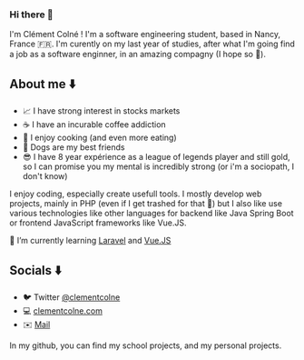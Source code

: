 ### Hi there 👋

I'm Clément Colné ! I'm a software engineering student, based in Nancy, France :fr:. I'm curently on my last year of studies, after what I'm going find a job as a software enginner, in an amazing compagny (I hope so :ghost:).

## About me :arrow_down:
- :chart_with_upwards_trend: I have strong interest in stocks markets
- :coffee: I have an incurable coffee addiction
- :fork_and_knife: I enjoy cooking (and even more eating)
- :dog: Dogs are my best friends
- :sunglasses: I have 8 year expérience as a league of legends player and still gold, so I can promise you my mental is incredibly strong (or i'm a sociopath, I don't know)

I enjoy coding, especially create usefull tools. I mostly develop web projects, mainly in PHP (even if I get trashed for that :poop:) but I also like use various technologies like other languages for backend like Java Spring Boot or frontend JavaScript frameworks like Vue.JS.

🌱 I’m currently learning [Laravel](https://laravel.com) and [Vue.JS](https://vuejs.org)

## Socials :arrow_down:
- :bird: Twitter [@clementcolne](https://twitter.com/clementcolne)
- :computer: [clementcolne.com](https://clementcolne.com)
- :envelope: [Mail](mailto:clement.colne@outlook.com)

In my github, you can find my school projects, and my personal projects. 
